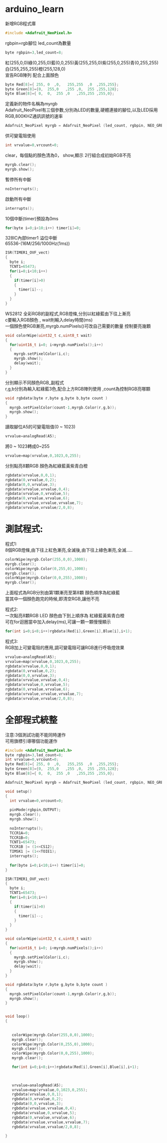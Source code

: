 # arduino_learn
新增RGB程式庫
```c++
#include <Adafruit_NeoPixel.h>
```


rgbpin=rgb腳位 led_count為數量
```c++
byte rgbpin=3,led_count=8; 
```
紅(255,0,0)綠(0,255,0)藍(0,0,255)黃(255,255,0)紫(255,0,255)青(0,255,255)白(255,255,255)橙(255,128,0)<br>
宣告RGB陣列 配合上面顏色
```c++
byte Red[8]={ 255, 0  ,0,   255,255  ,0  ,255,255}; 
byte Green[8]={0,  255,0   ,255 ,0,  255 ,255,128};
byte Blue[8]={ 0,  0,  255 ,0   ,255,255 ,255,0};
```
定義新的物件名稱為myrgb<br>
Adafruit_NeoPixel有三個參數,分別為LED的數量,硬體連接的腳位,以及LED採用RGB,800KHZ通訊訊號的速率
```c++
Adafruit_NeoPixel myrgb = Adafruit_NeoPixel (led_count, rgbpin, NEO_GRB + NEO_KHZ800);
```

供可變電阻使用
```c++
int vrvalue=0,vrcount=0;
```

clear，每個點的顏色清為0， show,顯示 2行組合成初始RGB不亮
```c++
myrgb.clear();
myrgb.show();
```
暫停所有中斷
```c++
noInterrupts(); 
```
啟動所有中斷
```c++
interrupts(); 
```

10個中斷(timer)預設為0ms
```c++
for(byte i=0;i<10;i++) timer[i]=0;
```
328IC內部timer1 溢位中斷<br>
65536-(16M/256/1000Hz(1ms))
```c++
ISR(TIMER1_OVF_vect) 
{
  byte i;
  TCNT1=65473;
  for(i=0;i<10;i++)
  {
    if(timer[i]>0)
    {
      timer[i]--;
    }
  }
}
```

WS2812 全彩RGB的副程式,RGB燈條,分別以紅綠藍由下往上漸亮<br>
c要輸入RGB顏色 , wait則輸入delay時間(ms)<br>
一個顏色使RGB漸亮,myrgb.numPixels()可改自己需要的數量 控制要亮幾顆
```c++
void colorWipe(uint32_t c,uint8_t wait)
{
  for(uint16_t i=0; i<myrgb.numPixels();i++)
  {
    myrgb.setPixelColor(i,c);
    myrgb.show();
    delay(wait);
  }
}
```

分別顯示不同顏色RGB_副程式<br>
r,g,b分別為輸入紅綠藍3色,配合上方RGB陣列使用 ,count為控制RGB亮哪顆
```c++
void rgbdata(byte r,byte g,byte b,byte count ) 
{
  myrgb.setPixelColor(count-1,myrgb.Color(r,g,b)); 
  myrgb.show();
}
```
讀取腳位A5的可變電阻值(0 ~ 1023)
```c++
vrvalue=analogRead(A5);
```
將0 ~ 1023轉成0~255
```c++
vrvalue=map(vrvalue,0,1023,0,255);
```
分別點亮8顆RGB 顏色為紅綠藍黃紫青白橙
```c++
rgbdata(vrvalue,0,0,1); 
rgbdata(0,vrvalue,0,2);
rgbdata(0,0,vrvalue,3);
rgbdata(vrvalue,vrvalue,0,4);
rgbdata(vrvalue,0,vrvalue,5);
rgbdata(0,vrvalue,vrvalue,6);
rgbdata(vrvalue,vrvalue,vrvalue,7);
rgbdata(vrvalue,vrvalue/2,0,8);
```



# 測試程式:
程式1:<br>
8個RGB燈條,由下往上紅色漸亮,全滅後,由下往上綠色漸亮,全滅.....
```c++
colorWipe(myrgb.Color(255,0,0),1000);
myrgb.clear();
colorWipe(myrgb.Color(0,255,0),1000);
myrgb.clear();
colorWipe(myrgb.Color(0,0,255),1000);
myrgb.clear();
```
上面程式為RGB分別由第1顆漸亮至第8顆 顏色順序為紅綠藍<br>
當其中一個顏色跑完的時候,即清空RGB,讓他不亮<br>


程式2:<br>
一次點亮8顆RGB LED 顏色由下到上順序為 紅綠藍黃紫青白橙<br>
可在for迴圈當中加入delay(ms),可讓一顆一顆慢慢顯示
```c++
for(int i=0;i<8;i++)rgbdata(Red[i],Green[i],Blue[i],i+1);
```

程式3:<br>
RGB加上可變電阻的應用,調可變電阻可讓RGB進行呼吸燈效果<br>
```c++
vrvalue=analogRead(A5); 
vrvalue=map(vrvalue,0,1023,0,255); 
rgbdata(vrvalue,0,0,1); 
rgbdata(0,vrvalue,0,2);
rgbdata(0,0,vrvalue,3);
rgbdata(vrvalue,vrvalue,0,4);
rgbdata(vrvalue,0,vrvalue,5);
rgbdata(0,vrvalue,vrvalue,6);
rgbdata(vrvalue,vrvalue,vrvalue,7);
rgbdata(vrvalue,vrvalue/2,0,8);
```



# 全部程式統整
注意:3個測試功能不能同時運作<br>
可用旗標引導哪個功能運作
```c++
#include <Adafruit_NeoPixel.h>
byte rgbpin=3,led_count=8; 
int vrvalue=0,vrcount=0;
byte Red[8]={ 255, 0  ,0,   255,255  ,0  ,255,255}; 
byte Green[8]={0,  255,0   ,255 ,0,  255 ,255,128};
byte Blue[8]={ 0,  0,  255 ,0   ,255,255 ,255,0};

Adafruit_NeoPixel myrgb = Adafruit_NeoPixel (led_count, rgbpin, NEO_GRB + NEO_KHZ800);

void setup() 
{
  int vrvalue=0,vrcount=0; 
  
  pinMode(rgbpin,OUTPUT);
  myrgb.clear();
  myrgb.show();
  
  noInterrupts(); 
  TCCR1A=0;
  TCCR1B=0;
  TCNT1=65473;
  TCCR1B |= (1<<CS12);
  TIMSK1 |= (1<<TOIE1);
  interrupts(); 
  
  for(byte i=0;i<10;i++) timer[i]=0;
}

ISR(TIMER1_OVF_vect) 
{
  byte i;
  TCNT1=65473; 
  for(i=0;i<10;i++)
  {
    if(timer[i]>0)
    {
      timer[i]--;
    }
  }
}

void colorWipe(uint32_t c,uint8_t wait)
{
  for(uint16_t i=0; i<myrgb.numPixels();i++)
  {
    myrgb.setPixelColor(i,c);
    myrgb.show();
    delay(wait);
  }
}

void rgbdata(byte r,byte g,byte b,byte count )
{
  myrgb.setPixelColor(count-1,myrgb.Color(r,g,b)); 
  myrgb.show();
}


void loop() 
{
  
  
   colorWipe(myrgb.Color(255,0,0),1000);
   myrgb.clear();
   colorWipe(myrgb.Color(0,255,0),1000);
   myrgb.clear();
   colorWipe(myrgb.Color(0,0,255),1000);
   myrgb.clear();

   for(int i=0;i<8;i++)rgbdata(Red[i],Green[i],Blue[i],i+1);

  
  
   vrvalue=analogRead(A5); 
   vrvalue=map(vrvalue,0,1023,0,255); 
   rgbdata(vrvalue,0,0,1); 
   rgbdata(0,vrvalue,0,2);
   rgbdata(0,0,vrvalue,3);
   rgbdata(vrvalue,vrvalue,0,4);
   rgbdata(vrvalue,0,vrvalue,5);
   rgbdata(0,vrvalue,vrvalue,6);
   rgbdata(vrvalue,vrvalue,vrvalue,7);
   rgbdata(vrvalue,vrvalue/2,0,8);
    
}
```
